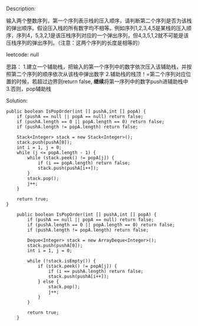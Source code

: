 Description:

输入两个整数序列，第一个序列表示栈的压入顺序，请判断第二个序列是否为该栈的弹出顺序。假设压入栈的所有数字均不相等。例如序列1,2,3,4,5是某栈的压入顺序，序列4，5,3,2,1是该压栈序列对应的一个弹出序列，但4,3,5,1,2就不可能是该压栈序列的弹出序列。（注意：这两个序列的长度是相等的）

leetcode: null

思路：
1.建立一个辅助栈，把输入的第一个序列中的数字依次压入该辅助栈，并按照第二个序列的顺序依次从该栈中弹出数字
2.辅助栈的栈顶！=第二个序列对应位置的时候，若超过边界则return false, **继续**将第一序列中的数字push进辅助栈中
3.否则，pop辅助栈

Solution:

```
public boolean IsPopOrder(int [] pushA,int [] popA) {
    if (pushA == null || popA == null) return false;
    if (pushA.length == 0 || popA.length == 0) return false;
    if (pushA.length != popA.length) return false;
    
    Stack<Integer> stack = new Stack<Integer>();
    stack.push(pushA[0]);
    int i = 1, j = 0;
    while (j <= popA.length - 1) {
        while (stack.peek() != popA[j]) {
            if (i == popA.length) return false;
            stack.push(pushA[i++]);
        }
        stack.pop();
        j++;
    }
    
    return true;
}
```


```
    public boolean IsPopOrder(int [] pushA,int [] popA) {
        if (pushA == null || popA == null) return false;
        if (pushA.length == 0 || popA.length == 0) return false;
        if (pushA.length != popA.length) return false;
        
        Deque<Integer> stack = new ArrayDeque<Integer>();
        stack.push(pushA[0]);
        int i = 1, j = 0;
        
        while (!stack.isEmpty()) {
            if (stack.peek() != popA[j]) {
                if (i == pushA.length) return false;
                stack.push(pushA[i++]);
            } else {
                stack.pop();
                j++;
            }
        }
        
        return true;
    }
```